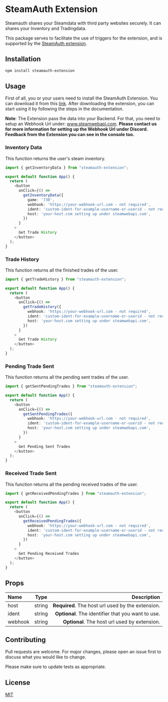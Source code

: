 # SteamAuth Extension

Steamauth shares your Steamdata with third party websites securely.
It can shares your Inventory and Tradingdata.

This package serves to facilitate the use of triggers for the extension, and is supported by the [SteamAuth extension](https://steamauth.app).

## Installation

```bash
npm install steamauth-extension
```

## Usage

First of all, you or your users need to install the SteamAuth Extension. You can download it from this [link](https://steamauth.app). After downloading the extension, you can start using it by following the steps in the documentation.

**Note**: The Extension pass the data into your Backend. For that, you need to setup an Webhook Url under: www.steamwebapi.com. **Please contact us for more information for setting up the Webhook Url under Discord.
Feedback from the Extension you can see in the console too.**


### Inventory Data
This function returns the user's steam inventory.

```typescript
import { getInventoryData } from "steamauth-extension";

export default function App() {
  return (
    <button
      onClick={() =>
        getInventoryData({
          game: '730',
          webhook: 'https://your-webhook-url.com - not required',
          ident: 'custom-ident-for-example-username-or-userid - not required',
          host: 'your-host.com setting up under steamwebapi.com',
        })
      }
    >
      Get Trade History
    </button>
  );
}

```

### Trade History
This function returns all the finished trades of the user.

```typescript
import { getTradeHistory } from "steamauth-extension";

export default function App() {
  return (
    <button
      onClick={() =>
        getTradeHistory({
          webhook: 'https://your-webhook-url.com - not required',
          ident: 'custom-ident-for-example-username-or-userid - not required',
          host: 'your-host.com setting up under steamwebapi.com',
        })
      }
    >
      Get Trade History
    </button>
  );
}

```

### Pending Trade Sent
This function returns all the pending sent trades of the user.

```typescript
import { getSentPendingTrades } from "steamauth-extension";

export default function App() {
  return (
    <button
      onClick={() =>
        getSentPendingTrades({
          webhook: 'https://your-webhook-url.com - not required',
          ident: 'custom-ident-for-example-username-or-userid - not required',
          host: 'your-host.com setting up under steamwebapi.com',
        })
      }
    >
      Get Pending Sent Trades
    </button>
  );
}

```

### Received Trade Sent
This function returns all the pending received trades of the user.

```typescript
import { getReceivedPendingTrades } from "steamauth-extension";

export default function App() {
  return (
    <button
      onClick={() =>
        getReceivedPendingTrades({
          webhook: 'https://your-webhook-url.com - not required',
          ident: 'custom-ident-for-example-username-or-userid - not required',
          host: 'your-host.com setting up under steamwebapi.com',
        })
      }
    >
      Get Pending Received Trades
    </button>
  );
}

```

## Props

| Name |  Type  | Description |
|:-----|:--------:|------:|
| host   | string | **Required**. The host url used by the extension. |
| ident   |  string  | **Optional**. The identifier that you want to use. |
| webhook   | string |  **Optional**. The host url used by extension.  |

## Contributing

Pull requests are welcome. For major changes, please open an issue first
to discuss what you would like to change.

Please make sure to update tests as appropriate.

## License

[MIT](https://choosealicense.com/licenses/mit/)

